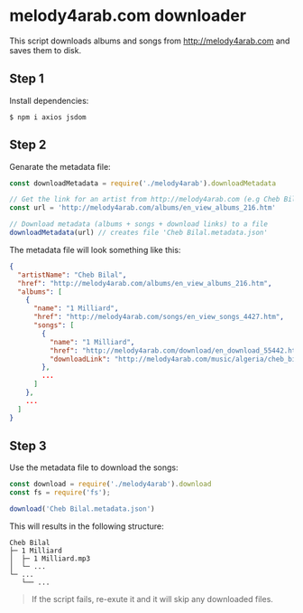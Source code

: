 # melody4arab.com downloader

This script downloads albums and songs from http://melody4arab.com and saves them to disk.

## Step 1

Install dependencies:

```
$ npm i axios jsdom
```

## Step 2

Genarate the metadata file:

```javascript
const downloadMetadata = require('./melody4arab').downloadMetadata

// Get the link for an artist from http://melody4arab.com (e.g Cheb Bilal)
const url = 'http://melody4arab.com/albums/en_view_albums_216.htm'

// Download metadata (albums + songs + download links) to a file
downloadMetadata(url) // creates file 'Cheb Bilal.metadata.json'
```

The metadata file will look something like this:

```json
{
  "artistName": "Cheb Bilal",
  "href": "http://melody4arab.com/albums/en_view_albums_216.htm",
  "albums": [
    {
      "name": "1 Milliard",
      "href": "http://melody4arab.com/songs/en_view_songs_4427.htm",
      "songs": [
        {
          "name": "1 Milliard",
          "href": "http://melody4arab.com/download/en_download_55442.htm",
          "downloadLink": "http://melody4arab.com/music/algeria/cheb_bilal/1_milliard/1_Milliard_melody4arab.com.mp3"
        },
        ...
      ]
    },
    ...
  ]
}
```

## Step 3

Use the metadata file to download the songs:

```javascript
const download = require('./melody4arab').download
const fs = require('fs');

download('Cheb Bilal.metadata.json')
```

This will results in the following structure:

```
Cheb Bilal
├─ 1 Milliard
│  ├─ 1 Milliard.mp3
│  └─ ...
└─ ...
   └── ...
```
> If the script fails, re-exute it and it will skip any downloaded files.